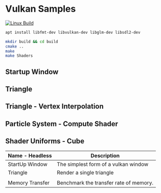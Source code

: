 # Vulkan Samples #

[![Linux Build](https://github.com/voldien/vulkan-samples/actions/workflows/linux-build.yml/badge.svg)](https://github.com/voldien/vulkan-samples/actions/workflows/linux-build.yml)


```bash
apt install libfmt-dev libvulkan-dev libglm-dev libsdl2-dev
```


```bash
mkdir build && cd build
cmake ..
make
make Shaders
```

## Startup Window ##

## Triangle ## 

## Triangle - Vertex Interpolation ##

## Particle System - Compute Shader ##

##  Shader Uniforms - Cube ##

| Name - Headless | Description |
| --- | --- |
| StartUp Window | The simplest form of a vulkan window |
| Triangle | Render a single triangle |
| | |
| Memory Transfer     | Benchmark the transfer rate of memory.    |
